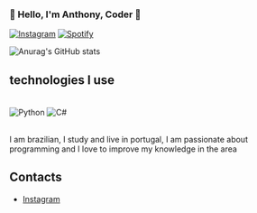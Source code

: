 ### 👋 Hello, I'm Anthony, Coder 👋

[![Instagram](https://img.shields.io/badge/Instagram-E4405F?style=for-the-badge&logo=instagram&logoColor=purple)](https://www.instagram.com/thonyyyyy_/)
[![Spotify](https://img.shields.io/badge/Spotify-1ED760?&style=for-the-badge&logo=spotify&logoColor=white)](https://open.spotify.com/user/31bk4iq4yjyczkbyecqqhubkwwlm)

![Anurag's GitHub stats](https://github-readme-stats.vercel.app/api?username=anthonyfuzinato&show_icons=true&theme=dark)

## technologies I use
<div style= "display: inline_block"><br/>
    <img align= "center" alt ="Python" src= "https://img.shields.io/badge/Python-14354C?style=for-the-badge&logo=python&logoColor=white" />
    <img align= "center" alt ="C#" src= "https://img.shields.io/badge/C%23-239120?style=for-the-badge&logo=c-sharp&logoColor=white" />
</div><br/>

I am brazilian, I study and live in portugal, I am passionate about programming and I love to improve my knowledge in the area

## Contacts
- [Instagram](https://www.instagram.com/thonyyyyy_/)
